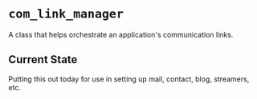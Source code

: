 # `com_link_manager`

 A class that helps orchestrate an application's communication links.



## Current State

Putting this out today for use in setting up mail, contact, blog, streamers, etc.

